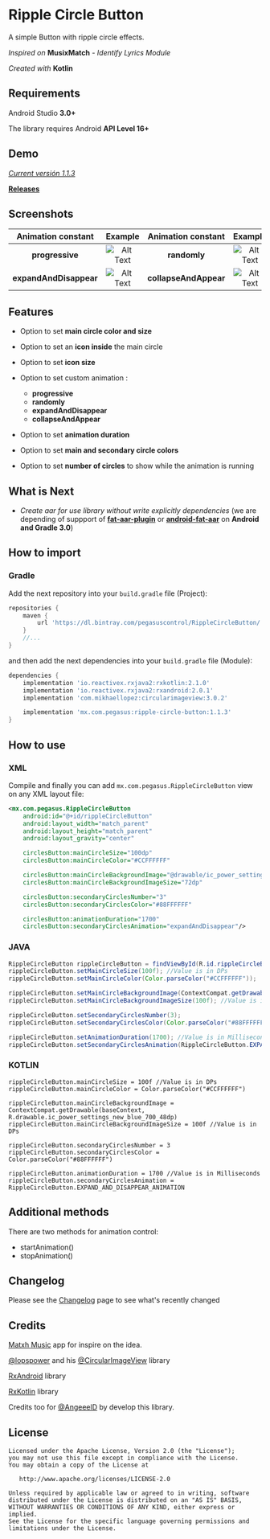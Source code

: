 # Ripple Circle Button

A simple Button with ripple circle effects.

*Inspired on* **MusixMatch** - *Identify Lyrics Module* 

*Created with* **Kotlin**

## Requirements

Android Studio **3.0+**

The library requires Android **API Level 16+**

## Demo

[_Current versión 1.1.3_](https://github.com/PegasusControl/RippleCircleButton/releases/download/1.1.3/sample-1.1.3.apk)

[**Releases**](https://github.com/PegasusControl/RippleCircleButton/releases)

## Screenshots

|Animation constant|Example|Animation constant|Example|
|      :---:       | :---: |       :---:      | :---: |
|**progressive**|![Alt Text](https://media.giphy.com/media/26n6DTQmK6CBvM4eY/giphy.gif)|**randomly**|![Alt Text](https://media.giphy.com/media/l1J3R3n6K1D2kWVvG/giphy.gif)|
|**expandAndDisappear**|![Alt Text](https://media.giphy.com/media/l1J3pcXDrrHs8bfsk/giphy.gif)|**collapseAndAppear**|![Alt Text](https://media.giphy.com/media/26n6AYQbIFugHzFYY/giphy.gif)|

## Features 

- Option to set **main circle color and size**

- Option to set an **icon inside** the main circle

- Option to set **icon size**

- Option to set custom animation :
  - **progressive**
  - **randomly**
  - **expandAndDisappear**
  - **collapseAndAppear**
 
- Option to set **animation duration**
  
- Option to set **main and secondary circle colors**

- Option to set **number of circles** to show while the animation is
running

## What is Next

- *Create aar for use library without write explicitly dependencies* (we are
depending of suppport of
**[fat-aar-plugin](https://github.com/Vigi0303/fat-aar-plugin)** or
**[android-fat-aar](https://github.com/adwiv/android-fat-aar)** on
**Android and Gradle 3.0**)


## How to import

### Gradle

Add the next repository into your `build.gradle` file (Project):

```gradle
repositories {
    maven {
        url 'https://dl.bintray.com/pegasuscontrol/RippleCircleButton/'
    }
    //...
}
```

and then add the next dependencies into your `build.gradle` file (Module):

```gradle
dependencies {
    implementation 'io.reactivex.rxjava2:rxkotlin:2.1.0'
    implementation 'io.reactivex.rxjava2:rxandroid:2.0.1'
    implementation 'com.mikhaellopez:circularimageview:3.0.2'

    implementation 'mx.com.pegasus:ripple-circle-button:1.1.3'
}
```

## How to use

### XML

Compile and finally you can add `mx.com.pegasus.RippleCircleButton` view on any XML layout file:

```xml
<mx.com.pegasus.RippleCircleButton
    android:id="@+id/rippleCircleButton"
    android:layout_width="match_parent"
    android:layout_height="match_parent"
    android:layout_gravity="center"

    circlesButton:mainCircleSize="100dp"
    circlesButton:mainCircleColor="#CCFFFFFF"

    circlesButton:mainCircleBackgroundImage="@drawable/ic_power_settings_new_blue_700_48dp"
    circlesButton:mainCircleBackgroundImageSize="72dp"

    circlesButton:secondaryCirclesNumber="3"
    circlesButton:secondaryCirclesColor="#88FFFFFF"

    circlesButton:animationDuration="1700"
    circlesButton:secondaryCirclesAnimation="expandAndDisappear"/>
```

### JAVA

```java
RippleCircleButton rippleCircleButton = findViewById(R.id.rippleCircleButton);
rippleCircleButton.setMainCircleSize(100f); //Value is in DPs
rippleCircleButton.setMainCircleColor(Color.parseColor("#CCFFFFFF"));

rippleCircleButton.setMainCircleBackgroundImage(ContextCompat.getDrawable(getBaseContext(), R.drawable.ic_power_settings_new_blue_700_48dp));
rippleCircleButton.setMainCircleBackgroundImageSize(100f); //Value is in DPs

rippleCircleButton.setSecondaryCirclesNumber(3);
rippleCircleButton.setSecondaryCirclesColor(Color.parseColor("#88FFFFFF"));

rippleCircleButton.setAnimationDuration(1700); //Value is in Milliseconds
rippleCircleButton.setSecondaryCirclesAnimation(RippleCircleButton.EXPAND_AND_DISAPPEAR_ANIMATION);
```

### KOTLIN

```
rippleCircleButton.mainCircleSize = 100f //Value is in DPs
rippleCircleButton.mainCircleColor = Color.parseColor("#CCFFFFFF")

rippleCircleButton.mainCircleBackgroundImage = ContextCompat.getDrawable(baseContext, R.drawable.ic_power_settings_new_blue_700_48dp)
rippleCircleButton.mainCircleBackgroundImageSize = 100f //Value is in DPs

rippleCircleButton.secondaryCirclesNumber = 3
rippleCircleButton.secondaryCirclesColor = Color.parseColor("#88FFFFFF")

rippleCircleButton.animationDuration = 1700 //Value is in Milliseconds
rippleCircleButton.secondaryCirclesAnimation = RippleCircleButton.EXPAND_AND_DISAPPEAR_ANIMATION
```

## Additional methods

There are two methods for animation control:

- startAnimation()
- stopAnimation()

## Changelog

Please see the [Changelog](https://github.com/PegasusControl/RippleCircleButton/wiki/Changelog) page to see what's recently changed

## Credits

[Matxh Music](https://play.google.com/store/apps/details?id=com.musixmatch.android.lyrify) app for inspire on the idea.

[@lopspower](https://github.com/lopspower) and his [@CircularImageView](https://github.com/lopspower/CircularImageView) library

[RxAndroid](https://github.com/ReactiveX/RxAndroid) library

[RxKotlin](https://github.com/ReactiveX/RxKotlin) library

Credits too for [@AngeeelD](https://github.com/angeeeld) by develop this library.

## License

```
Licensed under the Apache License, Version 2.0 (the "License");
you may not use this file except in compliance with the License.
You may obtain a copy of the License at

   http://www.apache.org/licenses/LICENSE-2.0

Unless required by applicable law or agreed to in writing, software
distributed under the License is distributed on an "AS IS" BASIS,
WITHOUT WARRANTIES OR CONDITIONS OF ANY KIND, either express or implied.
See the License for the specific language governing permissions and
limitations under the License.
```
